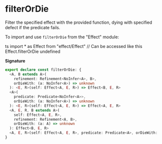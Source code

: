 # filterOrDie

Filter the specified effect with the provided function, dying with specified
defect if the predicate fails.

To import and use `filterOrDie` from the "Effect" module:

ts
import \* as Effect from "effect/Effect"
// Can be accessed like this
Effect.filterOrDie
undefined

**Signature**

```ts
export declare const filterOrDie: {
  <A, B extends A>(
    refinement: Refinement<NoInfer<A>, B>,
    orDieWith: (a: NoInfer<A>) => unknown
  ): <E, R>(self: Effect<A, E, R>) => Effect<B, E, R>
  <A>(
    predicate: Predicate<NoInfer<A>>,
    orDieWith: (a: NoInfer<A>) => unknown
  ): <E, R>(self: Effect<A, E, R>) => Effect<A, E, R>
  <A, E, R, B extends A>(
    self: Effect<A, E, R>,
    refinement: Refinement<A, B>,
    orDieWith: (a: A) => unknown
  ): Effect<B, E, R>
  <A, E, R>(self: Effect<A, E, R>, predicate: Predicate<A>, orDieWith: (a: A) => unknown): Effect<A, E, R>
}
```
